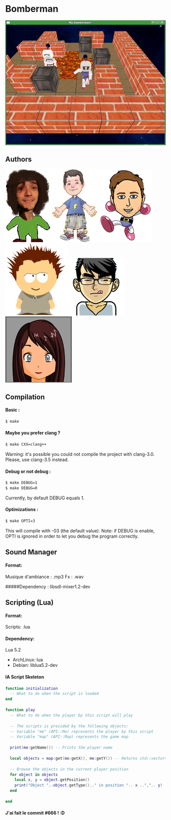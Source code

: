 # Bomberman

![Alt text](./images/screenshot.png "")

## Authors

![Alt text](./avatars/delemo_b.png "delemo_b")
![Alt text](./avatars/sauval_d.jpeg "sauval_d")
![Alt text](./avatars/svirch_n.png "svirch_n")
![Alt text](./avatars/defrei_r.png "defrei_r")
![Alt text](./avatars/parejo_p.png "parejo_p")
![Alt text](./avatars/lefebv_z.png "lefebv_z")

## Compilation

#### Basic :
~~~bash
$ make 
~~~

#### Maybe you prefer clang ?
~~~bash
$ make CXX=clang++
~~~
Warning: it's possible you could not compile the project with clang-3.0. Please, use clang-3.5 instead.

#### Debug or not debug :
~~~bash
$ make DEBUG=1
$ make DEBUG=0
~~~
Currently, by default DEBUG equals 1.

#### Optimizations :
~~~bash
$ make OPTI=3
~~~
This will compile with -03 (the default value).
Note: if DEBUG is enable, OPTI is ignored in order to let you debug the program correctly.

## Sound Manager

#### Format:
Musique d'ambiance : .mp3
Fx : .wav

#####Dependency :
libsdl-mixer1.2-dev

## Scripting (Lua)

#### Format:
Scripts: .lua

#### Dependency:
Lua 5.2
* ArchLinux: lua
* Debian: liblua5.2-dev

#### IA Script Skeleton
~~~lua
function initialization
  -- What to do when the script is loaded
end

function play
  -- What to do when the player by this script will play
  
  -- The scripts is provided by the following objects:
  -- Variable "me" (API::Me) represents the player by this script
  -- Variable "map" (API::Map) represents the game map
  
  print(me:getName()) -- Prints the player name
  
  local objects = map:get(me:getX(), me:getY()) -- Returns std::vector<API::GameObject>
  
  -- Browse the objects in the current player position
  for object in objects
    local x, y = object.getPosition()
    print("Object "..object.getType().." in position ".. x ..",".. y)
  end
  
end
~~~


#### J'ai fait le commit #666 ! :D
